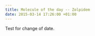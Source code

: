```yaml
---
title: Molecule of the day -- Zolpidem
date: 2015-03-14 17:26:00 +01:00
---
```


Test for change of date.
